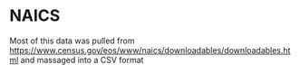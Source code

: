 # NAICS

Most of this data was pulled from https://www.census.gov/eos/www/naics/downloadables/downloadables.html and massaged into a CSV format
